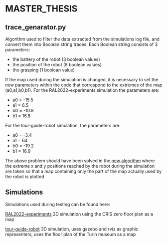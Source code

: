 # MASTER_THESIS
## trace_genarator.py
Algorithm used to filter the data extracted from the simulations log file, and convert them into Boolean string traces. Each Boolean string consists of 3 parameters: 
- the battery of the robot (3 boolean values) 
- the position of the robot (8 boolean values) 
- the grasping (1 boolean value)

If the map used during the simulation is changed, it is necessary to set the new parameters within the code that correspond to the extremes of the map (a0,a1,b0,b1). 
For the RAL2022-experiments simulation the parameters are:
- a0 = -15.5
- a1 = 6.5
- b0 = -10.8
- b1 = 16.8

For the tour-guide-robot simulation, the parameters are:
- a0 = -3.4
- a1 = 64
- b0 = -19.2
- b1 = 16.9

The above problem should have been solved in the [new algorithm](https://github.com/piquet8/MASTER_THESIS/blob/main/prova_nuova_gestione_coordinate_mappa.py) where the extreme x and y positions reached by the robot during the simulation are taken so that a map containing only the part of the map actually used by the robot is plotted

## Simulations
Simulations used during testing can be found here:

[RAL2022-experiments](https://github.com/SCOPE-ROBMOSYS/RAL2022-experiments) 2D simulation using the CRIS zero floor plan as a map 

[tour-guide-robot](https://github.com/hsp-iit/tour-guide-robot) 3D simulation, uses gazebo and rviz as graphic representers, uses the floor plan of the Turin museum as a map 
